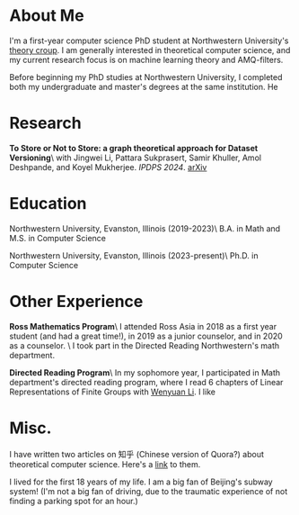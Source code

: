 # About Me
I'm a first-year computer science PhD student at Northwestern University's [theory croup](https://theory.cs.northwestern.edu/). I am generally interested in theoretical computer science, and my current research focus is on machine learning theory and AMQ-filters. 

Before beginning my PhD studies at Northwestern University, I completed both my undergraduate and master's degrees at the same institution. He

# Research
**To Store or Not to Store: a graph theoretical approach for Dataset Versioning**\\
with Jingwei Li, Pattara Sukprasert, Samir Khuller, Amol Deshpande, and Koyel Mukherjee. 
_IPDPS 2024_. [arXiv](https://arxiv.org/abs/2402.11741)

# Education
Northwestern University, Evanston, Illinois (2019-2023)\\
B.A. in Math and M.S. in Computer Science

Northwestern University, Evanston, Illinois (2023-present)\\
Ph.D. in Computer Science

# Other Experience
**Ross Mathematics Program**\\
I attended Ross Asia in 2018 as a first year student (and had a great time!), in 2019 as a junior counselor, and in 2020 as a counselor. \\
I took part in the Directed Reading Northwestern's math department. 

**Directed Reading Program**\\
In my sophomore year, I participated in Math department's directed reading program, where I read 6 chapters of Linear Representations of Finite Groups with [Wenyuan Li](https://wenyuanli1995-math.github.io/). I like

# Misc.
I have written two articles on 知乎 (Chinese version of Quora?) about theoretical computer science. Here's a [link](https://zhuanlan.zhihu.com/p/643661983) to them. 

I lived for the first 18 years of my life. I am a big fan of Beijing's subway system! (I'm not a big fan of driving, due to the traumatic experience of not finding a parking spot for an hour.) 
